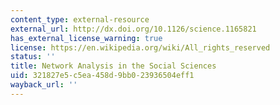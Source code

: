 ```yaml
---
content_type: external-resource
external_url: http://dx.doi.org/10.1126/science.1165821
has_external_license_warning: true
license: https://en.wikipedia.org/wiki/All_rights_reserved
status: ''
title: Network Analysis in the Social Sciences
uid: 321827e5-c5ea-458d-9bb0-23936504eff1
wayback_url: ''
---
```

